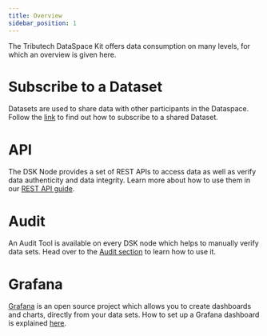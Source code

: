 ```yaml
---
title: Overview
sidebar_position: 1
---
```


The Tributech DataSpace Kit offers data consumption on many levels, for which an overview is given here.

# Subscribe to a Dataset

Datasets are used to share data with other participants in the Dataspace. Follow the [link](subscribe_dataset.md) to find out how to subscribe to a shared Dataset.

# API

The DSK Node provides a set of REST APIs to access data as well as verify data authenticity and data integrity. Learn more about how to use them in our [REST API guide](./api.md).

# Audit

An Audit Tool is available on every DSK node which helps to manually verify data sets. Head over to the [Audit section](./audit.md) to learn how to use it.

# Grafana

[Grafana](https://grafana.com/grafana/) is an open source project which allows you to create dashboards and charts, directly from your data sets. How to set up a Grafana dashboard is explained [here](grafana.md).
